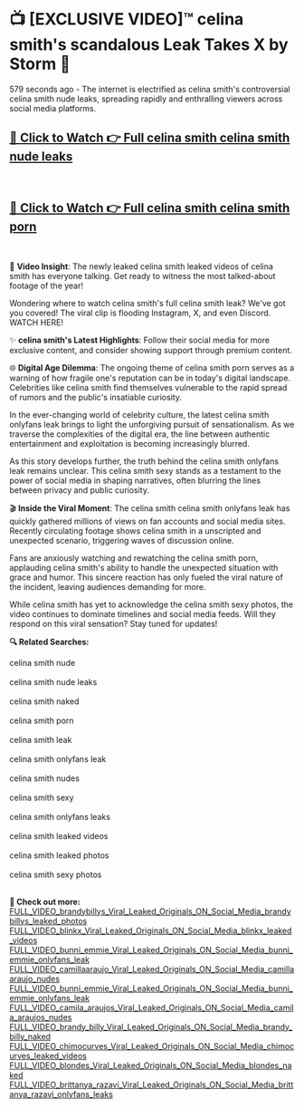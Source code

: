 # 📺 [EXCLUSIVE VIDEO]™ celina smith's scandalous Leak Takes X by Storm 🚀

579 seconds ago - The internet is electrified as celina smith's controversial celina smith nude leaks, spreading rapidly and enthralling viewers across social media platforms.

<h2><a href="https://github-6l9.pages.dev/link1">🔗 Click to Watch 👉 Full celina smith celina smith nude leaks</a></h2><br>
<h2><a href="https://github-6l9.pages.dev/link2">🔗 Click to Watch 👉 Full celina smith celina smith porn</a></h2><br>

🎥 **Video Insight**: The newly leaked celina smith leaked videos of celina smith has everyone talking. Get ready to witness the most talked-about footage of the year!

Wondering where to watch celina smith's full celina smith leak? We've got you covered! The viral clip is flooding Instagram, X, and even Discord. WATCH HERE!

✨ **celina smith's Latest Highlights**: Follow their social media for more exclusive content, and consider showing support through premium content.

🌐 **Digital Age Dilemma**: The ongoing theme of celina smith porn serves as a warning of how fragile one's reputation can be in today's digital landscape. Celebrities like celina smith find themselves vulnerable to the rapid spread of rumors and the public's insatiable curiosity.

In the ever-changing world of celebrity culture, the latest celina smith onlyfans leak brings to light the unforgiving pursuit of sensationalism. As we traverse the complexities of the digital era, the line between authentic entertainment and exploitation is becoming increasingly blurred.

As this story develops further, the truth behind the celina smith onlyfans leak remains unclear. This celina smith sexy stands as a testament to the power of social media in shaping narratives, often blurring the lines between privacy and public curiosity.

🎬 **Inside the Viral Moment**: The celina smith celina smith onlyfans leak has quickly gathered millions of views on fan accounts and social media sites. Recently circulating footage shows celina smith in a unscripted and unexpected scenario, triggering waves of discussion online.

Fans are anxiously watching and rewatching the celina smith porn, applauding celina smith's ability to handle the unexpected situation with grace and humor. This sincere reaction has only fueled the viral nature of the incident, leaving audiences demanding for more.

While celina smith has yet to acknowledge the celina smith sexy photos, the video continues to dominate timelines and social media feeds. Will they respond on this viral sensation? Stay tuned for updates!

<strong>🔍 Related Searches:</strong>

celina smith nude
<br><br>
celina smith nude leaks
<br><br>
celina smith naked
<br><br>
celina smith porn
<br><br>
celina smith leak
<br><br>
celina smith onlyfans leak
<br><br>
celina smith nudes
<br><br>
celina smith sexy
<br><br>
celina smith onlyfans leaks
<br><br>
celina smith leaked videos
<br><br>
celina smith leaked photos
<br><br>
celina smith sexy photos
<br><br>



<strong>🔗 Check out more:</strong><br>
<a href="./FULL_VIDEO_brandybillys_Viral_Leaked_Originals_ON_Social_Media_brandybillys_leaked_photos.md">FULL_VIDEO_brandybillys_Viral_Leaked_Originals_ON_Social_Media_brandybillys_leaked_photos</a><br>
<a href="./FULL_VIDEO_blinkx_Viral_Leaked_Originals_ON_Social_Media_blinkx_leaked_videos.md">FULL_VIDEO_blinkx_Viral_Leaked_Originals_ON_Social_Media_blinkx_leaked_videos</a><br>
<a href="./FULL_VIDEO_bunni_emmie_Viral_Leaked_Originals_ON_Social_Media_bunni_emmie_onlyfans_leak.md">FULL_VIDEO_bunni_emmie_Viral_Leaked_Originals_ON_Social_Media_bunni_emmie_onlyfans_leak</a><br>
<a href="./FULL_VIDEO_camillaaraujo_Viral_Leaked_Originals_ON_Social_Media_camillaaraujo_nudes.md">FULL_VIDEO_camillaaraujo_Viral_Leaked_Originals_ON_Social_Media_camillaaraujo_nudes</a><br>
<a href="./FULL_VIDEO_bunni_emmie_Viral_Leaked_Originals_ON_Social_Media_bunni_emmie_onlyfans_leak.md">FULL_VIDEO_bunni_emmie_Viral_Leaked_Originals_ON_Social_Media_bunni_emmie_onlyfans_leak</a><br>
<a href="./FULL_VIDEO_camila_araujos_Viral_Leaked_Originals_ON_Social_Media_camila_araujos_nudes.md">FULL_VIDEO_camila_araujos_Viral_Leaked_Originals_ON_Social_Media_camila_araujos_nudes</a><br>
<a href="./FULL_VIDEO_brandy_billy_Viral_Leaked_Originals_ON_Social_Media_brandy_billy_naked.md">FULL_VIDEO_brandy_billy_Viral_Leaked_Originals_ON_Social_Media_brandy_billy_naked</a><br>
<a href="./FULL_VIDEO_chimocurves_Viral_Leaked_Originals_ON_Social_Media_chimocurves_leaked_videos.md">FULL_VIDEO_chimocurves_Viral_Leaked_Originals_ON_Social_Media_chimocurves_leaked_videos</a><br>
<a href="./FULL_VIDEO_blondes_Viral_Leaked_Originals_ON_Social_Media_blondes_naked.md">FULL_VIDEO_blondes_Viral_Leaked_Originals_ON_Social_Media_blondes_naked</a><br>
<a href="./FULL_VIDEO_brittanya_razavi_Viral_Leaked_Originals_ON_Social_Media_brittanya_razavi_onlyfans_leaks.md">FULL_VIDEO_brittanya_razavi_Viral_Leaked_Originals_ON_Social_Media_brittanya_razavi_onlyfans_leaks</a><br>
